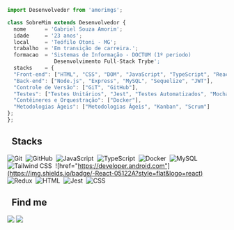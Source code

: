 ```js
import Desenvolvedor from 'amorimgs';

class SobreMim extends Desenvolvedor {
  nome      = 'Gabriel Souza Amorim';
  idade     = '23 anos';
  local     = 'Teófilo Otoni - MG';
  trabalho  = 'Em transição de carreira.';
  formacao  = 'Sistemas de Informação - DOCTUM (1º periodo)
               Desenvolvimento Full-Stack Trybe';
  stacks    = {
  "Front-end": ["HTML", "CSS", "DOM", "JavaScript", "TypeScript", "React", "React Router", "Redux", "Context API & Hooks", "TailwindCSS", "Bootstrap", "Next.js"],
  "Back-end": ["Node.js", "Express", "MySQL", "Sequelize", "JWT"],
  "Controle de Versão": ["GiT", "GitHub"],
  "Testes": ["Testes Unitários", "Jest", "Testes Automatizados", "Mocha", "Chai", "Sinon", "RTL (React Testing Library)"],
  "Contêineres e Orquestração": ["Docker"],
  "Metodologias Ágeis": ["Metodologias Ágeis", "Kanban", "Scrum"]
};
};
```

## &nbsp; Stacks

![Git](https://img.shields.io/badge/-Git-05122A?style=flat&logo=git)&nbsp;
![GitHub](https://img.shields.io/badge/-GitHub-05122A?style=flat&logo=github)&nbsp;
![JavaScript](https://img.shields.io/badge/-JavaScript-05122A?style=flat&logo=javascript)&nbsp;
![TypeScript](https://img.shields.io/badge/-TypeScript-05122A?style=flat&logo=typescript)&nbsp;
![Docker](https://img.shields.io/badge/-Docker-05122A?style=flat&logo=docker)&nbsp;
![MySQL](https://img.shields.io/badge/-MySQL-05122A?style=flat&logo=mysql)&nbsp;
![Tailwind CSS](https://img.shields.io/badge/-TailwindCSS-05122A?style=flat&logo=tailwindcss)&nbsp;
![href="https://developer.android.com"](https://img.shields.io/badge/-React-05122A?style=flat&logo=react)&nbsp;
![Redux](https://img.shields.io/badge/-Redux-05122A?style=flat&logo=redux)&nbsp;
![HTML](https://img.shields.io/badge/-HTML-05122A?style=flat&logo=HTML5)&nbsp;
![Jest](https://img.shields.io/badge/-Jest-05122A?style=flat&logo=jest)&nbsp;
![CSS](https://img.shields.io/badge/-CSS-05122A?style=flat&logo=CSS3&logoColor=1572B6)&nbsp;

## &nbsp; Find me

<p align="left">
  <a href="mailto:ricksamann@gmail.com"  alt="Gmail">
  <img src="https://img.shields.io/badge/-Gmail-FF0000?style=flat-square&labelColor=FF0000&logo=gmail&logoColor=white&link=mailto:rafaeladenadai@gmail.com" /></a>

  <a href="https://www.linkedin.com/in/enzarafaela" target="_blank" alt="Linkedin">
  <img src="https://img.shields.io/badge/-Linkedin-0e76a8?style=flat-square&logo=Linkedin&logoColor=white&link= https://www.linkedin.com/in/gabriel-souza-amorim-09111b14b/" /></a>
</p>  
